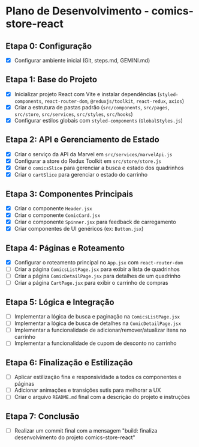 # Plano de Desenvolvimento - comics-store-react

## Etapa 0: Configuração
- [x] Configurar ambiente inicial (Git, steps.md, GEMINI.md)

## Etapa 1: Base do Projeto
- [x] Inicializar projeto React com Vite e instalar dependências (`styled-components`, `react-router-dom`, `@reduxjs/toolkit`, `react-redux`, `axios`)
- [x] Criar a estrutura de pastas padrão (`src/components`, `src/pages`, `src/store`, `src/services`, `src/styles`, `src/hooks`)
- [x] Configurar estilos globais com `styled-components` (`GlobalStyles.js`)

## Etapa 2: API e Gerenciamento de Estado
- [x] Criar o serviço da API da Marvel em `src/services/marvelApi.js`
- [x] Configurar a store do Redux Toolkit em `src/store/store.js`
- [x] Criar o `comicsSlice` para gerenciar a busca e estado dos quadrinhos
- [x] Criar o `cartSlice` para gerenciar o estado do carrinho

## Etapa 3: Componentes Principais
- [x] Criar o componente `Header.jsx`
- [x] Criar o componente `ComicCard.jsx`
- [x] Criar o componente `Spinner.jsx` para feedback de carregamento
- [x] Criar componentes de UI genéricos (ex: `Button.jsx`)

## Etapa 4: Páginas e Roteamento
- [x] Configurar o roteamento principal no `App.jsx` com `react-router-dom`
- [ ] Criar a página `ComicsListPage.jsx` para exibir a lista de quadrinhos
- [ ] Criar a página `ComicDetailPage.jsx` para detalhes de um quadrinho
- [ ] Criar a página `CartPage.jsx` para exibir o carrinho de compras

## Etapa 5: Lógica e Integração
- [ ] Implementar a lógica de busca e paginação na `ComicsListPage.jsx`
- [ ] Implementar a lógica de busca de detalhes na `ComicDetailPage.jsx`
- [ ] Implementar a funcionalidade de adicionar/remover/atualizar itens no carrinho
- [ ] Implementar a funcionalidade de cupom de desconto no carrinho

## Etapa 6: Finalização e Estilização
- [ ] Aplicar estilização fina e responsividade a todos os componentes e páginas
- [ ] Adicionar animações e transições sutis para melhorar a UX
- [ ] Criar o arquivo `README.md` final com a descrição do projeto e instruções

## Etapa 7: Conclusão
- [ ] Realizar um commit final com a mensagem "build: finaliza desenvolvimento do projeto comics-store-react"
